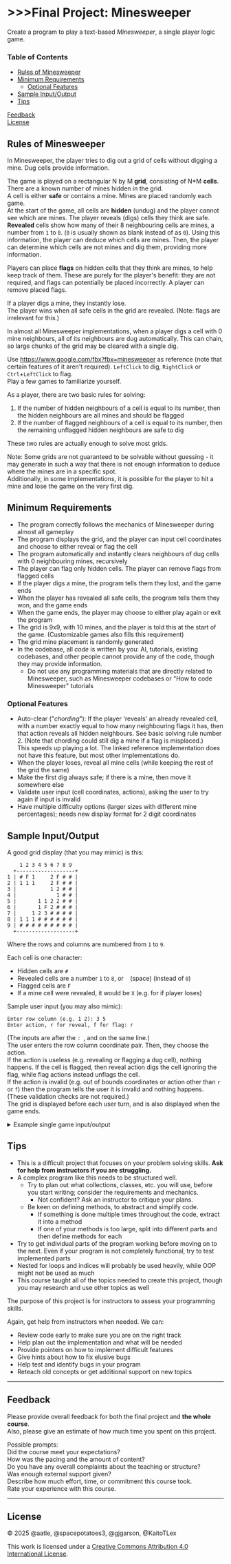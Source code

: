 # >>>Final Project: Minesweeper
Create a program to play a text-based *Minesweeper*, a single player logic game.

### Table of Contents
- [Rules of Minesweeper](#rules-of-minesweeper)
- [Minimum Requirements](#minimum-requirements)
    - [Optional Features](#optional-features)
- [Sample Input/Output](#sample-inputoutput)
- [Tips](#tips)

[Feedback](#feedback) \
[License](#license)

## Rules of Minesweeper
In Minesweeper, the player tries to dig out a grid of cells without digging a mine. Dug cells provide information.

The game is played on a rectangular N by M **grid**, consisting of N*M **cells**. There are a known number of mines hidden in the grid. \
A cell is either **safe** or contains a mine. Mines are placed randomly each game. \
At the start of the game, all cells are **hidden** (undug) and the player cannot see which are mines. The player reveals (digs) cells they think are safe. \
**Revealed** cells show how many of their 8 neighbouring cells are mines, a number from `1` to `8`. (`0` is usually shown as blank instead of as `0`). Using this information, the player can deduce which cells are mines. Then, the player can determine which cells are not mines and dig them, providing more information.

Players can place **flags** on hidden cells that they think are mines, to help keep track of them. These are purely for the player's benefit: they are not required, and flags can potentially be placed incorrectly. A player can remove placed flags.

If a player digs a mine, they instantly lose. \
The player wins when all safe cells in the grid are revealed. (Note: flags are irrelevant for this.)

In almost all Minesweeper implementations, when a player digs a cell with 0 mine neighbours, all of its neighbours are dug automatically. This can chain, so large chunks of the grid may be cleared with a single dig.

Use https://www.google.com/fbx?fbx=minesweeper as reference (note that certain features of it aren't required). `LeftClick` to dig, `RightClick` or `Ctrl`+`LeftClick` to flag. \
Play a few games to familiarize yourself.

As a player, there are two basic rules for solving:
1. If the number of hidden neighbours of a cell is equal to its number, then the hidden neighbours are all mines and should be flagged
2. If the number of flagged neighbours of a cell is equal to its number, then the remaining unflagged hidden neighbours are safe to dig

These two rules are actually enough to solve most grids.

Note: Some grids are not guaranteed to be solvable without guessing - it may generate in such a way that there is not enough information to deduce where the mines are in a specific spot. \
Additionally, in some implementations, it is possible for the player to hit a mine and lose the game on the very first dig.

## Minimum Requirements
- The program correctly follows the mechanics of Minesweeper during almost all gameplay
- The program displays the grid, and the player can input cell coordinates and choose to either reveal or flag the cell
- The program automatically and instantly clears neighbours of dug cells with 0 neighbouring mines, recursively
- The player can flag only hidden cells. The player can remove flags from flagged cells
- If the player digs a mine, the program tells them they lost, and the game ends
- When the player has revealed all safe cells, the program tells them they won, and the game ends
- When the game ends, the player may choose to either play again or exit the program
- The grid is 9x9, with 10 mines, and the player is told this at the start of the game. (Customizable games also fills this requirement)
- The grid mine placement is randomly generated
- In the codebase, all *code* is written by you: AI, tutorials, existing codebases, and other people cannot provide any of the code, though they may provide information.
    - Do not use any programming materials that are directly related to Minesweeper, such as Minesweeper codebases or "How to code Minesweeper" tutorials

### Optional Features
- Auto-clear ("*chording*"): If the player 'reveals' an already revealed cell, with a number exactly equal to how many neighbouring flags it has, then that action reveals all hidden neighbours. See basic solving rule number 2. (Note that chording could still dig a mine if a flag is misplaced.) \
This speeds up playing a lot. The linked reference implementation does not have this feature, but most other implementations do.
- When the player loses, reveal all mine cells (while keeping the rest of the grid the same)
- Make the first dig always safe; if there is a mine, then move it somewhere else
- Validate user input (cell coordinates, actions), asking the user to try again if input is invalid
- Have multiple difficulty options (larger sizes with different mine percentages); needs new display format for 2 digit coordinates

## Sample Input/Output
A good grid display (that you may mimic) is this:
```
    1 2 3 4 5 6 7 8 9
  +-------------------+
1 | # F 1     2 F # # |
2 | 1 1 1     2 F # # |
3 |           1 2 # # |
4 |             1 # # |
5 |       1 1 2 2 # # |
6 |       1 F 2 # # # |
7 |     1 2 3 # # # # |
8 | 1 1 1 # # # # # # |
9 | # # # # # # # # # |
  +-------------------+
```
Where the rows and columns are numbered from `1` to `9`.

Each cell is one character:
- Hidden cells are `#`
- Revealed cells are a number `1` to `8`, or ` ` (space) (instead of `0`)
- Flagged cells are `F`
- If a mine cell were revealed, it would be `X` (e.g. for if player loses)

Sample user input (you may also mimic):
```
Enter row column (e.g. 1 2): 3 5
Enter action, r for reveal, f for flag: r
```
(The inputs are after the `: `, and on the same line.) \
The user enters the row column coordinate pair. Then, they choose the action. \
If the action is useless (e.g. revealing or flagging a dug cell), nothing happens. If the cell is flagged, then reveal action digs the cell ignoring the flag, while flag actions instead unflags the cell. \
If the action is invalid (e.g. out of bounds coordinates or action other than `r` or `f`) then the program tells the user it is invalid and nothing happens. (These validation checks are not required.) \
The grid is displayed before each user turn, and is also displayed when the game ends.

<details><summary>Example single game input/output</summary>

```
9x9 grid, with 10 mines

    1 2 3 4 5 6 7 8 9 
  +-------------------+
1 | # # # # # # # # # |
2 | # # # # # # # # # |
3 | # # # # # # # # # |
4 | # # # # # # # # # |
5 | # # # # # # # # # |
6 | # # # # # # # # # |
7 | # # # # # # # # # |
8 | # # # # # # # # # |
9 | # # # # # # # # # |
  +-------------------+
Enter row column (e.g. 1 2): 5 5
Enter action, r for reveal, f for flag: r

    1 2 3 4 5 6 7 8 9
  +-------------------+
1 | # # # # # # # # # |
2 | # # # # 1 1 2 # # |
3 | # # # 1 1   1 # # |
4 | # # # 1     1 1 1 |
5 | # # # 1           |
6 | # # # 1           |
7 | # # # 2 2 1       |
8 | # # # # # 1       |
9 | # # # # # 1       |
  +-------------------+
Enter row column (e.g. 1 2): 2 4
Enter action, r for reveal, f for flag: f

    1 2 3 4 5 6 7 8 9
  +-------------------+
1 | # # # # # # # # # |
2 | # # # F 1 1 2 # # |
3 | # # # 1 1   1 # # |
4 | # # # 1     1 1 1 |
5 | # # # 1           |
6 | # # # 1           |
7 | # # # 2 2 1       |
8 | # # # # # 1       |
9 | # # # # # 1       |
  +-------------------+
Enter row column (e.g. 1 2): 8 4
Enter action, r for reveal, f for flag: r

    1 2 3 4 5 6 7 8 9
  +-------------------+
1 | # # # # # # # # # |
2 | # # # F 1 1 2 # # |
3 | # # # 1 1   1 # # |
4 | # # # 1     1 1 1 |
5 | # # # 1           |
6 | # # # 1           |
7 | # # # 2 2 1       |
8 | # # # X # 1       |
9 | # # # # # 1       |
  +-------------------+
You dug a mine!
Play again? (y/n): n
Exiting.
```
</details>

## Tips
- This is a difficult project that focuses on your problem solving skills. **Ask for help from instructors if you are struggling.**
- A complex program like this needs to be structured well.
    - Try to plan out what collections, classes, etc. you will use, before you start writing; consider the requirements and mechanics.
        - Not confident? Ask an instructor to critique your plans.
    - Be keen on defining methods, to abstract and simplify code.
        - If something is done multiple times throughout the code, extract it into a method
        - If one of your methods is too large, split into different parts and then define methods for each
- Try to get individual parts of the program working before moving on to the next. Even if your program is not completely functional, try to test implemented parts
- Nested for loops and indices will probably be used heavily, while OOP might not be used as much
- This course taught all of the topics needed to create this project, though you may research and use other topics as well

The purpose of this project is for instructors to assess your programming skills.

Again, get help from instructors when needed. We can:
- Review code early to make sure you are on the right track
- Help plan out the implementation and what will be needed
- Provide pointers on how to implement difficult features
- Give hints about how to fix elusive bugs
- Help test and identify bugs in your program
- Reteach old concepts or get additional support on new topics

___

## Feedback
Please provide overall feedback for both the final project and **the whole course**. \
Also, please give an estimate of how much time you spent on this project.

Possible prompts: \
Did the course meet your expectations? \
How was the pacing and the amount of content? \
Do you have any overall complaints about the teaching or structure? \
Was enough external support given? \
Describe how much effort, time, or commitment this course took. \
Rate your experience with this course.
___



## License
© 2025 @aatle, @spacepotatoes3, @gjgarson, @KaitoTLex

This work is licensed under a [Creative Commons Attribution 4.0 International License](https://creativecommons.org/licenses/by/4.0/).
